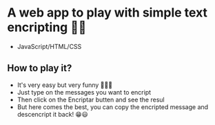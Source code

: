 # A web app to play with simple text encripting 📖🔐
+ JavaScript/HTML/CSS
## How to play it?
* It's very easy but very funny 🤠👇🏼
* Just type on the messages you want to encript
* Then click on the Encriptar butten and see the resul
* But here comes the best, you can copy the encripted message and descencript it back! 😁😃 